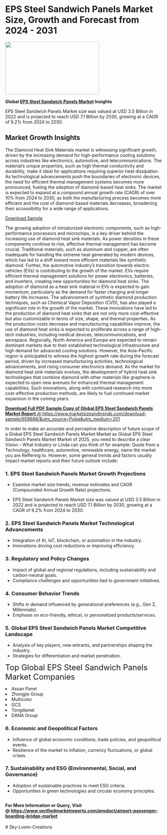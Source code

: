 <H1>EPS Steel Sandwich Panels Market Size, Growth and Forecast from 2024 - 2031</H1><img class="aligncenter size-medium wp-image-584254" src="https://thirdeyenews.in/wp-content/uploads/2024/09/Global-Market-Research-300x168.jpeg" alt="" width="300" height="168" /><p><strong>Global&nbsp;<a href="https://www.marketsizeandtrends.com/download-sample/659688/&amp;utm_source=Pulse&amp;utm_medium=201">EPS Steel Sandwich Panels Market</a> Insights</strong></p><p>EPS Steel Sandwich Panels Market size was valued at USD 3.5 Billion in 2022 and is projected to reach USD 7.1 Billion by 2030, growing at a CAGR of 9.2% from 2024 to 2030.</p><p><h2>Market Growth Insights</h2> <p>The Diamond Heat Sink Materials market is witnessing significant growth, driven by the increasing demand for high-performance cooling solutions across industries like electronics, automotive, and telecommunications. The material’s unique properties, such as high thermal conductivity and durability, make it ideal for applications requiring superior heat dissipation. As technological advancements push the boundaries of electronic devices, the need for efficient thermal management systems becomes more pronounced, fueling the adoption of diamond-based heat sinks. The market is expected to expand at a compound annual growth rate (CAGR) of over 10% from 2024 to 2030, as both the manufacturing process becomes more efficient and the cost of diamond-based materials decreases, broadening their accessibility for a wide range of applications.</p> <p><a href="download-sample-link">Download Sample</a></p> <p>The growing adoption of miniaturized electronic components, such as high-performance processors and microchips, is a key driver behind the increasing use of diamond heat sink materials. As power densities in these components continue to rise, effective thermal management has become crucial. Traditional materials, such as aluminum and copper, are often inadequate for handling the extreme heat generated by modern devices, which has led to a shift toward more efficient materials like synthetic diamond. Further, the automotive industry’s transition towards electric vehicles (EVs) is contributing to the growth of the market. EVs require efficient thermal management solutions for power electronics, batteries, and inverters, creating new opportunities for diamond heat sinks. The adoption of diamond as a heat sink material in EVs is expected to gain momentum, particularly as the demand for faster charging and longer battery life increases. The advancement of synthetic diamond production techniques, such as Chemical Vapor Deposition (CVD), has also played a significant role in the growth of the market. These innovations have led to the production of diamond heat sinks that are not only more cost-effective but also customizable in terms of size, shape, and thermal properties. As the production costs decrease and manufacturing capabilities improve, the use of diamond heat sinks is expected to proliferate across a range of high-tech industries, including medical devices, telecommunications, and aerospace. Regionally, North America and Europe are expected to remain dominant markets due to their established technological infrastructure and high demand for advanced cooling solutions. However, the Asia-Pacific region is anticipated to witness the highest growth rate during the forecast period, driven by increased manufacturing activities, technological advancements, and rising consumer electronics demand. As the market for diamond heat sink materials evolves, the development of hybrid heat sink technologies that combine diamond with other materials like graphene is expected to open new avenues for enhanced thermal management capabilities. Such innovations, along with continued research into more cost-effective production methods, are likely to fuel continued market expansion in the coming years.</p> <p><a href="get-more-link"></p><p><span class=""><strong>Download Full PDF Sample Copy of Global EPS Steel Sandwich Panels Market Report</strong> @ <a href="https://www.marketsizeandtrends.com/download-sample/659688/&amp;utm_source=Pulse&amp;utm_medium=201" target="_blank">https://www.marketsizeandtrends.com/download-sample/659688/&amp;utm_source=Pulse&amp;utm_medium=201</a></span></p><p>In order to make an accurate and perceptive description of future scope of a Global&nbsp;EPS Steel Sandwich Panels Market Market as Global&nbsp;EPS Steel Sandwich Panels Market Market of 2025, you need to describe a clear Vision &ndash; What Industry or Linda can you think of for example: Quote from a Technology, healthcare, automotive, renewable energy, name the market you are Reffering to. However, some general trends and factors usually impact market reports and their future outlook include:</p><h3>1.&nbsp;<strong>EPS Steel Sandwich Panels Market Growth Projections</strong></h3><ul><li>Examine market size trends, revenue estimates and CAGR (Compounded Annual Growth Rate) projections.</li><li><p>EPS Steel Sandwich Panels Market size was valued at USD 3.5 Billion in 2022 and is projected to reach USD 7.1 Billion by 2030, growing at a CAGR of 9.2% from 2024 to 2030.</p></li></ul><h3>2.&nbsp;<strong>EPS Steel Sandwich Panels Market Technological Advancements</strong></h3><ul><li>Integration of AI, IoT, blockchain, or automation in the industry.</li><li>Innovations driving cost reductions or improving efficiency.</li></ul><h3>3.&nbsp;<strong>Regulatory and Policy Changes</strong></h3><ul><li>Impact of global and regional regulations, including sustainability and carbon-neutral goals.</li><li>Compliance challenges and opportunities tied to government initiatives.</li></ul><h3>4.&nbsp;<strong>Consumer Behavior Trends</strong></h3><ul><li>Shifts in demand influenced by generational preferences (e.g., Gen Z, Millennials).</li><li>Emphasis on eco-friendly, ethical, or personalized products/services.</li></ul><h3>5.&nbsp;<strong>Global EPS Steel Sandwich Panels Market Competitive Landscape</strong></h3><ul><li>Analysis of key players, new entrants, and partnerships shaping the industry.</li><li>Strategies for differentiation and market penetration.</li></ul><p data-pm-slice="1 1 []"><span style="color: inherit; font-family: inherit; font-size: 25px;">Top Global EPS Steel Sandwich Panels Market Companies</span></p><div class="" data-test-id=""><p><li>Assan Panel</li><li> Zhongjie Group</li><li> Multicolor</li><li> GCS</li><li> Tongdamei</li><li> DANA Group</li></p></div><h3>6.&nbsp;<strong>Economic and Geopolitical Factors</strong></h3><ul><li>Influence of global economic conditions, trade policies, and geopolitical events.</li><li>Resilience of the market to inflation, currency fluctuations, or global crises.</li></ul><h3>7.&nbsp;<strong>Sustainability and ESG (Environmental, Social, and Governance)</strong></h3><ul><li>Adoption of sustainable practices to meet ESG criteria.</li><li>Opportunities in green technologies and circular economy principles.</li></ul><h2><strong style="font-size: 14px;">For More Information or Query, Visit @&nbsp;</strong><a style="background-color: #ffffff; font-size: 14px;" href="https://www.marketsizeandtrends.com/report/eps-steel-sandwich-panels-market/" target="_blank">https://www.verifiedmarketreports.com/product/airport-passenger-boarding-bridge-market</a></h2># Sky-Loom-Creations
